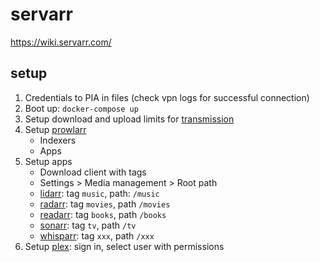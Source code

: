 # servarr

https://wiki.servarr.com/

## setup

1. Credentials to PIA in files (check vpn logs for successful connection)
1. Boot up: `docker-compose up`
1. Setup download and upload limits for [transmission](http://localhost:9091)
1. Setup [prowlarr](http://localhost:9696)
   - Indexers
   - Apps
1. Setup apps
   - Download client with tags
   - Settings > Media management > Root path
   - [lidarr](http://localhost:8686): tag `music`, path: `/music`
   - [radarr](http://localhost:7878): tag `movies`, path `/movies`
   - [readarr](http://localhost:8787): tag `books`, path `/books`
   - [sonarr](http://localhost:8989): tag `tv`, path `/tv`
   - [whisparr](http://localhost:6969): tag `xxx`, path `/xxx`
1. Setup [plex](http://localhost:32400/web): sign in, select user with permissions
